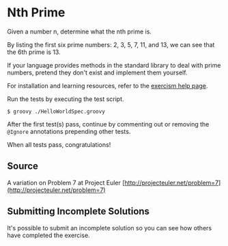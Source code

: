 # Nth Prime

Given a number n, determine what the nth prime is.

By listing the first six prime numbers: 2, 3, 5, 7, 11, and 13, we can see that
the 6th prime is 13.

If your language provides methods in the standard library to deal with prime
numbers, pretend they don't exist and implement them yourself.

For installation and learning resources, refer to the
[exercism help page](http://exercism.io/languages/groovy).

Run the tests by executing the test script.

```
$ groovy ./HelloWorldSpec.groovy
```

After the first test(s) pass, continue by commenting out or removing the `@Ignore` annotations prepending other tests.

When all tests pass, congratulations!

## Source

A variation on Problem 7 at Project Euler [http://projecteuler.net/problem=7](http://projecteuler.net/problem=7)

## Submitting Incomplete Solutions
It's possible to submit an incomplete solution so you can see how others have completed the exercise.

